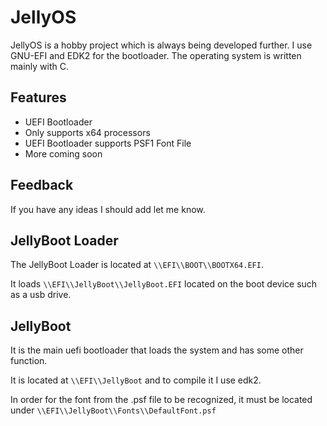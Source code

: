 
# JellyOS 

JellyOS is a hobby project which is always being developed further.
I use GNU-EFI and EDK2 for the bootloader.
The operating system is written mainly with C.


## Features

- UEFI Bootloader
- Only supports x64 processors
- UEFI Bootloader supports PSF1 Font File
- More coming soon


## Feedback

If you have any ideas I should add let me know.


## JellyBoot Loader

The JellyBoot Loader is located at `\\EFI\\BOOT\\BOOTX64.EFI`.

It loads `\\EFI\\JellyBoot\\JellyBoot.EFI` located on the boot device such as a usb drive.

## JellyBoot

It is the main uefi bootloader that loads the system and has some other function.

It is located at `\\EFI\\JellyBoot` and to compile it I use edk2.

In order for the font from the .psf file to be recognized, it must be located under `\\EFI\\JellyBoot\\Fonts\\DefaultFont.psf`
